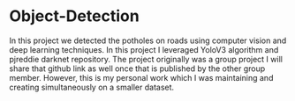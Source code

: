 # Object-Detection
In this project we detected the potholes on roads using computer vision and deep learning techniques. In this project I leveraged YoloV3 algorithm and pjreddie darknet repository. The project originally was a group project I will share that github link as well once that is published by the other group member. However, this is my personal work which I was maintaining and creating simultaneously on a smaller dataset.   
